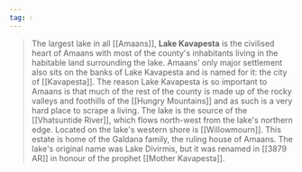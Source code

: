 ```yaml
---
tag: 💧
---
```

> The largest lake in all [[Amaans]], **Lake Kavapesta** is the civilised heart of Amaans with most of the county's inhabitants living in the habitable land surrounding the lake. Amaans' only major settlement also sits on the banks of Lake Kavapesta and is named for it: the city of [[Kavapesta]]. The reason Lake Kavapesta is so important to Amaans is that much of the rest of the county is made up of the rocky valleys and foothills of the [[Hungry Mountains]] and as such is a very hard place to scrape a living. The lake is the source of the [[Vhatsuntide River]], which flows north-west from the lake's northern edge.
> Located on the lake's western shore is [[Willowmourn]]. This estate is home of the Galdana family, the ruling house of Amaans.
> The lake's original name was Lake Divirmis, but it was renamed in [[3879 AR]] in honour of the prophet [[Mother Kavapesta]].








